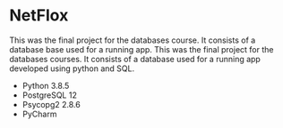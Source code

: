 # NetFlox
This was the final project for the databases course. It consists of a database base used for a running app.
This was the final project for the databases courses. It consists of a database used for a running app developed using python and SQL.

- Python 3.8.5
- PostgreSQL 12
- Psycopg2 2.8.6
- PyCharm
